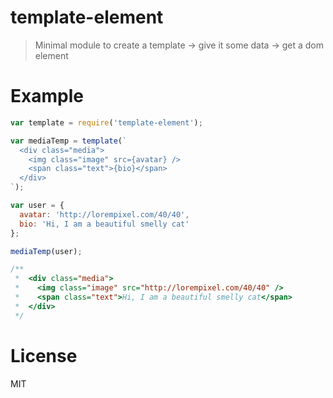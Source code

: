 # template-element

> Minimal module to create a template -> give it some data -> get a dom element

# Example

```javascript
var template = require('template-element');

var mediaTemp = template(`
  <div class="media">
    <img class="image" src={avatar} />
    <span class="text">{bio}</span>
  </div>
`);

var user = {
  avatar: 'http://lorempixel.com/40/40',
  bio: 'Hi, I am a beautiful smelly cat'
};

mediaTemp(user);

/**
 *  <div class="media">
 *    <img class="image" src="http://lorempixel.com/40/40" />
 *    <span class="text">Hi, I am a beautiful smelly cat</span>
 *  </div>
 */
```

# License 

MIT
